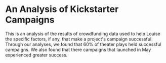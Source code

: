 # An Analysis of Kickstarter Campaigns
This is an analysis of the results of crowdfunding data used to help Louise the specific factors, if any, that make a project's campaign successful. Through our analyses, we found that 60% of theater plays held successful campaigns. We also found that there campaigns that launched in May experienced greater success.
